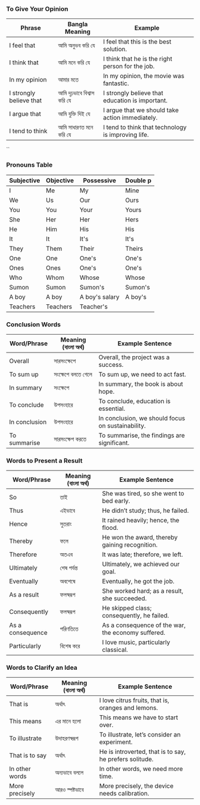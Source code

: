 ### To Give Your Opinion  

| **Phrase**               | **Bangla Meaning**          | **Example**                                      |
|--------------------------|----------------------------|--------------------------------------------------|
| I feel that             | আমি অনুভব করি যে          | I feel that this is the best solution.          |
| I think that            | আমি মনে করি যে            | I think that he is the right person for the job. |
| In my opinion          | আমার মতে                 | In my opinion, the movie was fantastic.        |
| I strongly believe that | আমি দৃঢ়ভাবে বিশ্বাস করি যে | I strongly believe that education is important. |
| I argue that           | আমি যুক্তি দিই যে         | I argue that we should take action immediately. |
| I tend to think        | আমি সাধারণত মনে করি যে   | I tend to think that technology is improving life. |
``

### Pronouns Table  

| Subjective | Objective | Possessive | Double p |
|-----------|-----------|------------|----------|
| I         | Me        | My         | Mine     |
| We        | Us        | Our        | Ours     |
| You       | You       | Your       | Yours    |
| She       | Her       | Her        | Hers     |
| He        | Him       | His        | His      |
| It        | It        | It's       | It's     |
| They      | Them     | Their      | Theirs             |
| One       | One      | One's      | One's              |
| Ones      | Ones     | One's      | One's              |
| Who       | Whom     | Whose      | Whose              |
| Sumon     | Sumon    | Sumon's    | Sumon's            |
| A boy     | A boy    | A boy's salary | A boy's     |
| Teachers  | Teachers | Teacher's  |                    |

### Conclusion Words
| Word/Phrase     | Meaning (বাংলা অর্থ) | Example Sentence |
|----------------|--------------------|------------------|
| Overall       | সারসংক্ষেপে       | Overall, the project was a success. |
| To sum up     | সংক্ষেপে বলতে গেলে | To sum up, we need to act fast. |
| In summary    | সংক্ষেপে           | In summary, the book is about hope. |
| To conclude   | উপসংহারে           | To conclude, education is essential. |
| In conclusion | উপসংহারে           | In conclusion, we should focus on sustainability. |
| To summarise  | সারসংক্ষেপ করতে    | To summarise, the findings are significant. |


### Words to Present a Result
| Word/Phrase     | Meaning (বাংলা অর্থ) | Example Sentence |
|----------------|--------------------|------------------|
| So            | তাই               | She was tired, so she went to bed early. |
| Thus          | এইভাবে            | He didn’t study; thus, he failed. |
| Hence         | সুতরাং             | It rained heavily; hence, the flood. |
| Thereby       | ফলে               | He won the award, thereby gaining recognition. |
| Therefore     | অতএব              | It was late; therefore, we left. |
| Ultimately    | শেষ পর্যন্ত        | Ultimately, we achieved our goal. |
| Eventually    | অবশেষে            | Eventually, he got the job. |
| As a result   | ফলস্বরূপ          | She worked hard; as a result, she succeeded. |
| Consequently  | ফলস্বরূপ          | He skipped class; consequently, he failed. |
| As a consequence | পরিণতিতে        | As a consequence of the war, the economy suffered. |
| Particularly  | বিশেষ করে        | I love music, particularly classical. |


### Words to Clarify an Idea
| Word/Phrase     | Meaning (বাংলা অর্থ) | Example Sentence |
|----------------|--------------------|------------------|
| That is       | অর্থাৎ             | I love citrus fruits, that is, oranges and lemons. |
| This means    | এর মানে হলো       | This means we have to start over. |
| To illustrate | উদাহরণস্বরূপ      | To illustrate, let’s consider an experiment. |
| That is to say | অর্থাৎ           | He is introverted, that is to say, he prefers solitude. |
| In other words | অন্যভাবে বললে    | In other words, we need more time. |
| More precisely | আরও স্পষ্টভাবে   | More precisely, the device needs calibration. |

